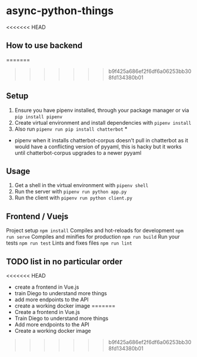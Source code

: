 # async-python-things
<<<<<<< HEAD

## How to use backend
=======
>>>>>>> b9f425a686ef2f6df6a06253bb308fd134380b01

## Setup
1. Ensure you have pipenv installed, through your package manager or via `pip install pipenv`
1. Create virtual environment and install dependencies with `pipenv install`
1. Also run `pipenv run pip install chatterbot` * 

* pipenv when it installs chatterbot-corpus doesn't pull in chatterbot as it would have a conflicting version of pyyaml, this is hacky but it works until chatterbot-corpus upgrades to a newer pyyaml

## Usage
1. Get a shell in the virtual environment with `pipenv shell`
1. Run the server with `pipenv run python app.py`
1. Run the client with `pipenv run python client.py`

## Frontend / Vuejs

Project setup `npm install`
Compiles and hot-reloads for development `npm run serve`
Compiles and minifies for production `npm run build`
Run your tests `npm run test`
Lints and fixes files `npm run lint`

## TODO list in no particular order
<<<<<<< HEAD

- create a frontend in Vue.js
- train Diego to understand more things
- add more endpoints to the API
- create a working docker image
=======
- Create a frontend in Vue.js
- Train Diego to understand more things
- Add more endpoints to the API
- Create a working docker image
>>>>>>> b9f425a686ef2f6df6a06253bb308fd134380b01

